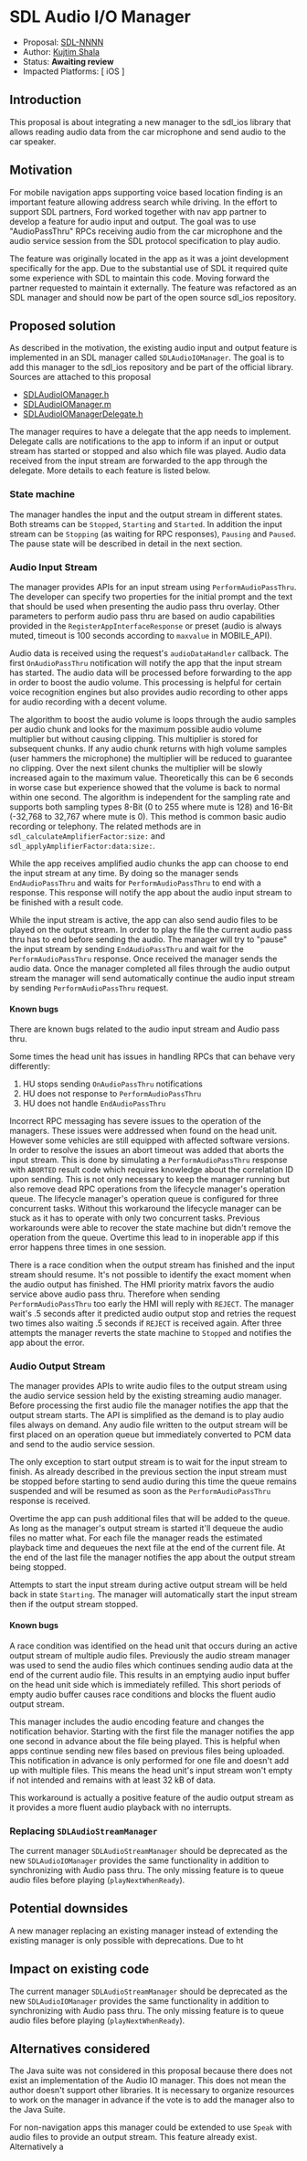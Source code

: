 # SDL Audio I/O Manager

* Proposal: [SDL-NNNN](nnnn-audio-io-manager.md)
* Author: [Kujtim Shala](https://github.com/kshala-ford)
* Status: **Awaiting review**
* Impacted Platforms: [ iOS ]

## Introduction

This proposal is about integrating a new manager to the sdl_ios library that allows reading audio data from the car microphone and send audio to the car speaker.

## Motivation

For mobile navigation apps supporting voice based location finding is an important feature allowing address search while driving. In the effort to support SDL partners, Ford worked together with nav app partner to develop a feature for audio input and output. The goal was to use "AudioPassThru" RPCs receiving audio from the car microphone and the audio service session from the SDL protocol specification to play audio.

The feature was originally located in the app as it was a joint development specifically for the app. Due to the substantial use of SDL it required quite some experience with SDL to maintain this code. Moving forward the partner requested to maintain it externally. The feature was refactored as an SDL manager and should now be part of the open source sdl_ios repository. 

## Proposed solution

As described in the motivation, the existing audio input and output feature is implemented in an SDL manager called `SDLAudioIOManager`. The goal is to add this manager to the sdl_ios repository and be part of the official library. Sources are attached to this proposal 

- [SDLAudioIOManager.h](../assets/proposals/nnnn-audio-io-manager/SDLAudioIOManager.h)
- [SDLAudioIOManager.m](../assets/proposals/nnnn-audio-io-manager/SDLAudioIOManager.m)
- [SDLAudioIOManagerDelegate.h](../assets/proposals/nnnn-audio-io-manager/SDLAudioIOManagerDelegate.h)

The manager requires to have a delegate that the app needs to implement. Delegate calls are notifications to the app to inform if an input or output stream has started or stopped and also which file was played. Audio data received from the input stream are forwarded to the app through the delegate. More details to each feature is listed below.

### State machine

The manager handles the input and the output stream in different states. Both streams can be `Stopped`, `Starting` and `Started`. In addition the input stream can be `Stopping` (as waiting for RPC responses), `Pausing` and `Paused`. The pause state will be described in detail in the next section.

### Audio Input Stream

The manager provides APIs for an input stream using `PerformAudioPassThru`. The developer can specify two properties for the initial prompt and the text that should be used when presenting the audio pass thru overlay. Other parameters to perform audio pass thru are based on audio capabilities provided in the `RegisterAppInterfaceResponse` or preset (audio is always muted, timeout is 100 seconds according to `maxvalue` in MOBILE_API). 

Audio data is received using the request's `audioDataHandler` callback. The first `OnAudioPassThru` notification will notify the app that the input stream has started. The audio data will be processed before forwarding to the app in order to boost the audio volume. This processing is helpful for certain voice recognition engines but also provides audio recording to other apps for  audio recording with a decent volume. 

The algorithm to boost the audio volume is loops through the audio samples per audio chunk and looks for the maximum possible audio volume multiplier but without causing clipping. This multiplier is stored for subsequent chunks. If any audio chunk returns with high volume samples (user hammers the microphone) the multiplier will be reduced to guarantee no clipping. Over the next silent chunks the multiplier will be slowly increased again to the maximum value. Theoretically this can be 6 seconds in worse case but experience showed that the volume is back to normal within one second. The algorithm is independent for the sampling rate and supports both sampling types 8-Bit (0 to 255 where mute is 128) and 16-Bit (-32,768 to 32,767 where mute is 0). This method is common basic audio recording or telephony. The related methods are in `sdl_calculateAmplifierFactor:size:` and `sdl_applyAmplifierFactor:data:size:`.

While the app receives amplified audio chunks the app can choose to end the input stream at any time. By doing so the manager sends `EndAudioPassThru` and waits for `PerformAudioPassThru` to end with a response. This response will notify the app about the audio input stream to be finished with a result code.

While the input stream is active, the app can also send audio files to be played on the output stream. In order to play the file the current audio pass thru has to end before sending the audio. The manager will try to "pause" the input stream by sending `EndAudioPassThru` and wait for the `PerformAudioPassThru` response. Once received the manager sends the audio data. Once the manager completed all files through the audio output stream the manager will send automatically continue the audio input stream by sending `PerformAudioPassThru` request.

#### Known bugs

There are known bugs related to the audio input stream and Audio pass thru.

Some times the head unit has issues in handling RPCs that can behave very differently:
1. HU stops sending `OnAudioPassThru` notifications
2. HU does not response to `PerformAudioPassThru`
3. HU does not handle `EndAudioPassThru`

Incorrect RPC messaging has severe issues to the operation of the managers. These issues were addressed when found on the head unit. However some vehicles are still equipped with affected software versions. In order to resolve the issues an abort timeout was added that aborts the input stream. This is done by simulating a `PerformAudioPassThru` response with `ABORTED` result code which requires knowledge about the correlation ID upon sending. This is not only necessary to keep the manager running but also remove dead RPC operations from the lifecycle manager's operation queue. The lifecycle manager's operation queue is configured for three concurrent tasks. Without this workaround the lifecycle manager can be stuck as it has to operate with only two concurrent tasks. Previous workarounds were able to recover the state machine but didn't remove the operation from the queue. Overtime this lead to in inoperable app if this error happens three times in one session. 

There is a race condition when the output stream has finished and the input stream should resume. It's not possible to identify the exact moment when the audio output has finished. The HMI priority matrix favors the audio service above audio pass thru. Therefore when sending `PerformAudioPassThru` too early the HMI will reply with `REJECT`. The manager wait's .5 seconds after it predicted audio output stop and retries the request two times also waiting .5 seconds if `REJECT` is received again. After three attempts the manager reverts the state machine to `Stopped` and notifies the app about the error.

### Audio Output Stream

The manager provides APIs to write audio files to the output stream using the audio service session held by the existing streaming audio manager. Before processing the first audio file the manager notifies the app that the output stream starts. The API is simplified as the demand is to play audio files always on demand. Any audio file written to the output stream will be first placed on an operation queue but immediately converted to PCM data and send to the audio service session. 

The only exception to start output stream is to wait for the input stream to finish. As already described in the previous section the input stream must be stopped before starting to send audio during this time the queue remains suspended and will be resumed as soon as the `PerformAudioPassThru` response is received.

Overtime the app can push additional files that will be added to the queue. As long as the manager's output stream is started it'll dequeue the audio files no matter what. For each file the manager reads the estimated playback time and dequeues the next file at the end of the current file. At the end of the last file the manager notifies the app about the output stream being stopped.

Attempts to start the input stream during active output stream will be held back in state `Starting`. The manager will automatically start the input stream then if the output stream stopped.

#### Known bugs

A race condition was identified on the head unit that occurs during an active output stream of multiple audio files. Previously the audio stream manager was used to send the audio files which continues sending audio data at the end of the current audio file. This results in an emptying audio input buffer on the head unit side which is immediately refilled. This short periods of empty audio buffer causes race conditions and blocks the fluent audio output stream.

This manager includes the audio encoding feature and changes the notification behavior. Starting with the first file the manager notifies the app one second in advance about the file being played. This is helpful when apps continue sending new files based on previous files being uploaded. This notification in advance is only performed for one file and doesn't add up with multiple files. This means the head unit's input stream won't empty if not intended and remains with at least 32 kB of data.

This workaround is actually a positive feature of the audio output stream as it provides a more fluent audio playback with no interrupts.

### Replacing `SDLAudioStreamManager`

The current manager `SDLAudioStreamManager` should be deprecated as the new `SDLAudioIOManager` provides the same functionality in addition to synchronizing with Audio pass thru. The only missing feature is to queue audio files before playing (`playNextWhenReady`).

## Potential downsides

A new manager replacing an existing manager instead of extending the existing manager is only possible with deprecations. Due to ht

## Impact on existing code

The current manager `SDLAudioStreamManager` should be deprecated as the new `SDLAudioIOManager` provides the same functionality in addition to synchronizing with Audio pass thru. The only missing feature is to queue audio files before playing (`playNextWhenReady`).

## Alternatives considered

The Java suite was not considered in this proposal because there does not exist an implementation of the Audio IO manager. This does not mean the author doesn't support other libraries. It is necessary to organize resources to work on the manager in advance if the vote is to add the manager also to the Java Suite.

For non-navigation apps this manager could be extended to use `Speak` with audio files to provide an output stream. This feature already exist. Alternatively a
